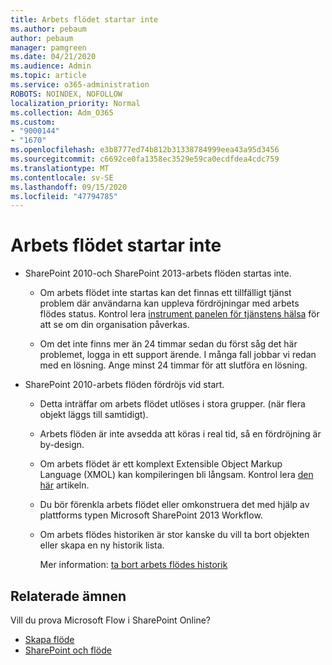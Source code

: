 ```yaml
---
title: Arbets flödet startar inte
ms.author: pebaum
author: pebaum
manager: pamgreen
ms.date: 04/21/2020
ms.audience: Admin
ms.topic: article
ms.service: o365-administration
ROBOTS: NOINDEX, NOFOLLOW
localization_priority: Normal
ms.collection: Adm_O365
ms.custom:
- "9000144"
- "1670"
ms.openlocfilehash: e3b8777ed74b812b31338784999eea43a95d3456
ms.sourcegitcommit: c6692ce0fa1358ec3529e59ca0ecdfdea4cdc759
ms.translationtype: MT
ms.contentlocale: sv-SE
ms.lasthandoff: 09/15/2020
ms.locfileid: "47794785"
---
```

# <a name="workflow-is-not-starting"></a>Arbets flödet startar inte

- SharePoint 2010-och SharePoint 2013-arbets flöden startas inte.

    - Om arbets flödet inte startas kan det finnas ett tillfälligt tjänst problem där användarna kan uppleva fördröjningar med arbets flödes status. Kontrol lera [instrument panelen för tjänstens hälsa](https:/admin.microsoft.com/AdminPortal/Home#/servicehealth) för att se om din organisation påverkas.

    - Om det inte finns mer än 24 timmar sedan du först såg det här problemet, logga in ett support ärende. I många fall jobbar vi redan med en lösning. Ange minst 24 timmar för att slutföra en lösning.

- SharePoint 2010-arbets flöden fördröjs vid start.

    - Detta inträffar om arbets flödet utlöses i stora grupper. (när flera objekt läggs till samtidigt).

    - Arbets flöden är inte avsedda att köras i real tid, så en fördröjning är by-design.

   -  Om arbets flödet är ett komplext Extensible Object Markup Language (XMOL) kan kompileringen bli långsam. Kontrol lera [den här](https://support.microsoft.com//kb/3043697) artikeln.

    - Du bör förenkla arbets flödet eller omkonstruera det med hjälp av plattforms typen Microsoft SharePoint 2013 Workflow.

    - Om arbets flödes historiken är stor kanske du vill ta bort objekten eller skapa en ny historik lista.

        Mer information: [ta bort arbets flödes historik](https://blogs.technet.microsoft.com/marj/2015/08/07/sharepoint-2010-workflows-best-practice-purge-workflow-history-list-items/)


## <a name="related-topics"></a>Relaterade ämnen
Vill du prova Microsoft Flow i SharePoint Online?
- [Skapa flöde](https://support.office.com/article/Create-a-flow-for-a-list-or-library-in-SharePoint-Online-or-OneDrive-for-Business-a9c3e03b-0654-46af-a254-20252e580d01) 
- [SharePoint och flöde](https://flow.microsoft.com/blog/sharepoint-and-flow/) 


